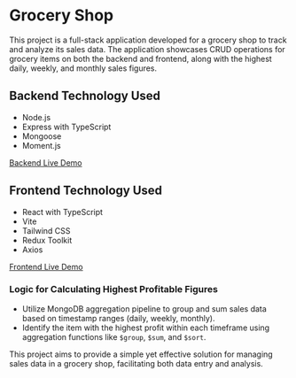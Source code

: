 # Grocery Shop

This project is a full-stack application developed for a grocery shop to track and analyze its sales data. The application showcases CRUD operations for grocery items on both the backend and frontend, along with the highest daily, weekly, and monthly sales figures.

## Backend Technology Used

- Node.js
- Express with TypeScript
- Mongoose
- Moment.js

[Backend Live Demo](https://assignment-grocery-api.vercel.app/)

## Frontend Technology Used

- React with TypeScript
- Vite
- Tailwind CSS
- Redux Toolkit
- Axios

[Frontend Live Demo](https://assignment-grocery-shop.vercel.app/)

### Logic for Calculating Highest Profitable Figures

- Utilize MongoDB aggregation pipeline to group and sum sales data based on timestamp ranges (daily, weekly, monthly).
- Identify the item with the highest profit within each timeframe using aggregation functions like `$group`, `$sum`, and `$sort`.

This project aims to provide a simple yet effective solution for managing sales data in a grocery shop, facilitating both data entry and analysis.
